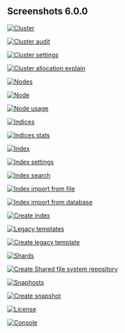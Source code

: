 ## Screenshots 6.0.0

[![Cluster](https://raw.githubusercontent.com/stephanediondev/elasticsearch-admin/master/screenshots/6.0.0/resized/resized-cluster.png)](https://raw.githubusercontent.com/stephanediondev/elasticsearch-admin/master/screenshots/6.0.0/original/original-cluster.png)

[![Cluster audit](https://raw.githubusercontent.com/stephanediondev/elasticsearch-admin/master/screenshots/6.0.0/resized/resized-cluster-audit.png)](https://raw.githubusercontent.com/stephanediondev/elasticsearch-admin/master/screenshots/6.0.0/original/original-cluster-audit.png)

[![Cluster settings](https://raw.githubusercontent.com/stephanediondev/elasticsearch-admin/master/screenshots/6.0.0/resized/resized-cluster-settings.png)](https://raw.githubusercontent.com/stephanediondev/elasticsearch-admin/master/screenshots/6.0.0/original/original-cluster-settings.png)

[![Cluster allocation explain](https://raw.githubusercontent.com/stephanediondev/elasticsearch-admin/master/screenshots/6.0.0/resized/resized-cluster-allocation-explain.png)](https://raw.githubusercontent.com/stephanediondev/elasticsearch-admin/master/screenshots/6.0.0/original/original-cluster-allocation-explain.png)

[![Nodes](https://raw.githubusercontent.com/stephanediondev/elasticsearch-admin/master/screenshots/6.0.0/resized/resized-nodes.png)](https://raw.githubusercontent.com/stephanediondev/elasticsearch-admin/master/screenshots/6.0.0/original/original-nodes.png)

[![Node](https://raw.githubusercontent.com/stephanediondev/elasticsearch-admin/master/screenshots/6.0.0/resized/resized-node.png)](https://raw.githubusercontent.com/stephanediondev/elasticsearch-admin/master/screenshots/6.0.0/original/original-node.png)

[![Node usage](https://raw.githubusercontent.com/stephanediondev/elasticsearch-admin/master/screenshots/6.0.0/resized/resized-node-usage.png)](https://raw.githubusercontent.com/stephanediondev/elasticsearch-admin/master/screenshots/6.0.0/original/original-node-usage.png)

[![Indices](https://raw.githubusercontent.com/stephanediondev/elasticsearch-admin/master/screenshots/6.0.0/resized/resized-indices.png)](https://raw.githubusercontent.com/stephanediondev/elasticsearch-admin/master/screenshots/6.0.0/original/original-indices.png)

[![Indices stats](https://raw.githubusercontent.com/stephanediondev/elasticsearch-admin/master/screenshots/6.0.0/resized/resized-indices-stats.png)](https://raw.githubusercontent.com/stephanediondev/elasticsearch-admin/master/screenshots/6.0.0/original/original-indices-stats.png)

[![Index](https://raw.githubusercontent.com/stephanediondev/elasticsearch-admin/master/screenshots/6.0.0/resized/resized-index.png)](https://raw.githubusercontent.com/stephanediondev/elasticsearch-admin/master/screenshots/6.0.0/original/original-index.png)

[![Index settings](https://raw.githubusercontent.com/stephanediondev/elasticsearch-admin/master/screenshots/6.0.0/resized/resized-index-settings.png)](https://raw.githubusercontent.com/stephanediondev/elasticsearch-admin/master/screenshots/6.0.0/original/original-index-settings.png)

[![Index search](https://raw.githubusercontent.com/stephanediondev/elasticsearch-admin/master/screenshots/6.0.0/resized/resized-index-search.png)](https://raw.githubusercontent.com/stephanediondev/elasticsearch-admin/master/screenshots/6.0.0/original/original-index-search.png)

[![Index import from file](https://raw.githubusercontent.com/stephanediondev/elasticsearch-admin/master/screenshots/6.0.0/resized/resized-index-file-import.png)](https://raw.githubusercontent.com/stephanediondev/elasticsearch-admin/master/screenshots/6.0.0/original/original-index-file-import.png)

[![Index import from database](https://raw.githubusercontent.com/stephanediondev/elasticsearch-admin/master/screenshots/6.0.0/resized/resized-index-database-import.png)](https://raw.githubusercontent.com/stephanediondev/elasticsearch-admin/master/screenshots/6.0.0/original/original-index-database-import.png)

[![Create index](https://raw.githubusercontent.com/stephanediondev/elasticsearch-admin/master/screenshots/6.0.0/resized/resized-index-create.png)](https://raw.githubusercontent.com/stephanediondev/elasticsearch-admin/master/screenshots/6.0.0/original/original-index-create.png)

[![Legacy templates](https://raw.githubusercontent.com/stephanediondev/elasticsearch-admin/master/screenshots/6.0.0/resized/resized-index-templates-legacy.png)](https://raw.githubusercontent.com/stephanediondev/elasticsearch-admin/master/screenshots/6.0.0/original/original-index-templates-legacy.png)

[![Create legacy template](https://raw.githubusercontent.com/stephanediondev/elasticsearch-admin/master/screenshots/6.0.0/resized/resized-index-template-create-legacy.png)](https://raw.githubusercontent.com/stephanediondev/elasticsearch-admin/master/screenshots/6.0.0/original/original-index-template-create-legacy.png)

[![Shards](https://raw.githubusercontent.com/stephanediondev/elasticsearch-admin/master/screenshots/6.0.0/resized/resized-shards.png)](https://raw.githubusercontent.com/stephanediondev/elasticsearch-admin/master/screenshots/6.0.0/original/original-shards.png)

[![Create Shared file system repository](https://raw.githubusercontent.com/stephanediondev/elasticsearch-admin/master/screenshots/6.0.0/resized/resized-repository-create-fs.png)](https://raw.githubusercontent.com/stephanediondev/elasticsearch-admin/master/screenshots/6.0.0/original/original-repository-create-fs.png)

[![Snaphosts](https://raw.githubusercontent.com/stephanediondev/elasticsearch-admin/master/screenshots/6.0.0/resized/resized-snapshots.png)](https://raw.githubusercontent.com/stephanediondev/elasticsearch-admin/master/screenshots/6.0.0/original/original-snapshots.png)

[![Create snapshot](https://raw.githubusercontent.com/stephanediondev/elasticsearch-admin/master/screenshots/6.0.0/resized/resized-snapshot-create.png)](https://raw.githubusercontent.com/stephanediondev/elasticsearch-admin/master/screenshots/6.0.0/original/original-snapshot-create.png)

[![License](https://raw.githubusercontent.com/stephanediondev/elasticsearch-admin/master/screenshots/6.0.0/resized/resized-license.png)](https://raw.githubusercontent.com/stephanediondev/elasticsearch-admin/master/screenshots/6.0.0/original/original-license.png)

[![Console](https://raw.githubusercontent.com/stephanediondev/elasticsearch-admin/master/screenshots/6.0.0/resized/resized-console.png)](https://raw.githubusercontent.com/stephanediondev/elasticsearch-admin/master/screenshots/6.0.0/original/original-console.png)

